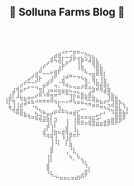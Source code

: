 
# <p style="text-align: center;">🍄 Solluna Farms Blog 🍄</p>

<pre>
  <p style="text-align: center;">
⠀⠀⠀⠀⠀⠀⠀⠀⠀⠀⠀⠀⠀⠀⠀⢀⣀⣀⣀⣀⠀⠀⠀⠀⠀⠀⠀⠀⠀⠀⠀⠀⠀
⠀⠀⠀⠀⠀⠀⠀⠀⠀⠀⠀⠀⢀⣴⣾⣉⣁⣠⣏⢉⡉⡳⢦⣄⠀⠀⠀⠀⠀⠀⠀⠀⠀
⠀⠀⠀⠀⠀⠀⠀⠀⠀⠀⠀⣠⠿⠳⢾⡇⣤⠞⠋⢹⡿⠚⠾⣿⣧⠀⠀⠀⠀⠀⠀⠀⠀
⠀⠀⠀⠀⠀⠀⠀⠀⠀⢠⠞⠁⠀⠀⣰⡟⠁⠀⠀⢸⣷⡀⠀⠹⣿⣧⠀⠀⠀⠀⠀⠀⠀
⠀⠀⠀⠀⠀⠀⠀⢀⣴⠛⠤⠤⠖⣿⠏⠀⢀⣀⠀⠀⠈⠳⢤⣤⣿⣿⡆⠀⠀⠀⠀⠀⠀
⠀⠀⠀⠀⠀⢀⡴⠋⣹⡗⠀⢀⣼⠋⠀⣼⠛⠉⠉⠙⠳⣦⠀⣿⡄⢸⣧⠀⠀⠀⠀⠀⠀
⠀⠀⠀⢀⡴⠋⣉⣉⣁⠀⣴⠟⠁⢤⡈⠹⢶⣄⣀⣀⣠⣾⣁⡘⢿⣾⣿⡆⠀⠀⠀⠀⠀
⠀⠀⣼⢻⡶⠋⠁⠀⠈⣻⡇⣰⠶⠶⢶⣶⣶⠦⢬⣍⣁⠉⣩⡿⠛⠻⣾⣿⡀⠀⠀⠀⠀
⢀⣼⡇⠼⣦⣄⣤⡤⠞⠛⠘⠛⣻⠛⠉⠀⠉⢹⡗⠶⣿⣷⡿⣦⡀⠀⠀⢹⣿⣦⠀⠀⠀
⠸⡏⢻⢠⣨⣽⠶⠷⠚⠛⠛⠛⠛⠳⡖⠒⠒⠛⠳⠶⠶⢬⣭⣙⣛⠷⠞⣋⣹⣿⡷⣄⠀
⠀⠻⣼⣼⣯⠀⠀⠈⠳⣄⡀⠀⠀⣀⣹⣄⡀⠀⢀⣀⠤⠄⠀⠉⠉⠛⠳⢮⣍⣿⣧⡘⡆
⠀⠀⠈⠛⠿⣷⣤⣀⣳⢬⣛⡶⡞⠋⠉⠉⠙⠛⠿⣧⣀⣀⣀⣀⡤⠖⠃⠀⠘⣿⣿⣿⠃
⠀⠀⠀⠀⠀⠀⠈⠉⠛⠻⠾⢿⡇⡽⠀⠀⢰⠀⢸⣿⣭⣉⣽⣷⣚⣁⣤⣶⣿⣿⡿⠋⠀
⠀⠀⠀⠀⠀⠀⠀⠀⠀⠀⢀⡾⢱⠇⠀⠀⣼⠀⢸⠉⠉⠉⠙⠛⠛⠛⠛⠋⠉⠁⠀⠀⠀
⠀⠀⠀⠀⠀⠀⠀⠀⠀⠀⣾⣁⣸⣷⠦⣾⢿⣤⣘⣇⠀⠀⠀⠀⠀⠀⠀⠀⠀⠀⠀⠀⠀
⠀⠀⠀⠀⠀⠀⠀⠀⠀⠀⠈⠙⢻⢸⡀⠸⣸⡏⠉⠁⠀⠀⠀⠀⠀⠀⠀⠀⠀⠀⠀⠀⠀
⠀⠀⠀⠀⠀⠀⠀⠀⠀⠀⠀⠀⢸⠘⠇⠀⠇⣷⠀⠀⠀⠀⠀⠀⠀⠀⠀⠀⠀⠀⠀⠀⠀
⠀⠀⠀⠀⠀⠀⠀⠀⠀⠀⠀⠀⣿⠀⠀⠀⢀⠘⣇⠀⠀⠀⠀⠀⠀⠀⠀⠀⠀⠀⠀⠀⠀
⠀⠀⠀⠀⠀⠀⠀⠀⠀⠀⠀⢰⡇⠀⠀⠀⠈⢦⠈⢧⡀⠀⠀⠀⠀⠀⠀⠀⠀⠀⠀⠀⠀
⠀⠀⠀⠀⠀⠀⠀⠀⠀⠀⠀⣸⠃⠀⠀⠀⠀⠀⠁⠀⠹⣆⠀⠀⠀⠀⠀⠀⠀⠀⠀⠀⠀
⠀⠀⠀⠀⠀⠀⠀⠀⠀⠀⠀⣿⠀⠀⠀⠀⠀⠀⠀⠀⠀⣘⡆⠀⠀⠀⠀⠀⠀⠀⠀⠀⠀
⠀⠀⠀⠀⠀⠀⠀⠀⠀⠀⠀⠘⢧⣀⠀⠀⠀⠀⠀⣀⣴⡿⠁⠀⠀⠀⠀⠀⠀⠀⠀⠀⠀
⠀⠀⠀⠀⠀⠀⠀⠀⠀⠀⠀⠀⠀⠉⠛⠛⠓⠛⠛⠋⠁⠀⠀⠀⠀⠀⠀⠀⠀⠀⠀⠀
  </p>
</pre>